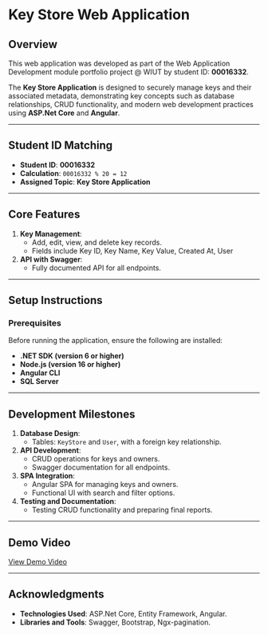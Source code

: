 
# **Key Store Web Application**

## **Overview**
This web application was developed as part of the Web Application Development module portfolio project @ WIUT by student ID: **00016332**.

The **Key Store Application** is designed to securely manage keys and their associated metadata, demonstrating key concepts such as database relationships, CRUD functionality, and modern web development practices using **ASP.Net Core** and **Angular**.

---

## **Student ID Matching**
- **Student ID**: **00016332**
- **Calculation**: `00016332 % 20 = 12`
- **Assigned Topic**: **Key Store Application**

---

## **Core Features**
1. **Key Management**:
   - Add, edit, view, and delete key records.
   - Fields include Key ID, Key Name, Key Value, Created At, User
2. **API with Swagger**:
   - Fully documented API for all endpoints.

---

## **Setup Instructions**

### **Prerequisites**
Before running the application, ensure the following are installed:
- **.NET SDK (version 6 or higher)**
- **Node.js (version 16 or higher)**
- **Angular CLI**
- **SQL Server**

---



## **Development Milestones**
1. **Database Design**:
   - Tables: `KeyStore` and `User`, with a foreign key relationship.
2. **API Development**:
   - CRUD operations for keys and owners.
   - Swagger documentation for all endpoints.
3. **SPA Integration**:
   - Angular SPA for managing keys and owners.
   - Functional UI with search and filter options.
4. **Testing and Documentation**:
   - Testing CRUD functionality and preparing final reports.

---

## **Demo Video**
[View Demo Video](https://youtu.be/shiyK_Rv_F0 )

---

## **Acknowledgments**
- **Technologies Used**: ASP.Net Core, Entity Framework, Angular.
- **Libraries and Tools**: Swagger, Bootstrap, Ngx-pagination.
